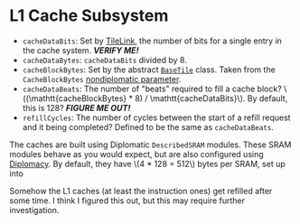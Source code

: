# L1 Cache Subsystem

  * `cacheDataBits`: Set by [TileLink](../tile-link.md), the number of bits for a single entry in the cache system.
    ***VERIFY ME!***
  * `cacheDataBytes`: `cacheDataBits` divided by 8.
  * `cacheBlockBytes`: Set by the abstract [`BaseTile`](../tilelink.md) class.
    Taken from the `CacheBlockBytes` [nondiplomatic parameter](../diplomacy/nondiplomatic-parameters.md).
  * `cacheDataBeats`: The number of "beats" required to fill a cache block?
    \\((\mathtt{cacheBlockBytes} * 8) / \mathtt{cacheDataBits}\\).
    By default, this is 128?
    ***FIGURE ME OUT!***
  * `refillCycles`: The number of cycles between the start of a refill request and it being completed?
    Defined to be the same as `cacheDataBeats`.

The caches are built using Diplomatic `DescribedSRAM` modules.
These SRAM modules behave as you would expect, but are also configured using [Diplomacy](../diplomacy.md).
By default, they have \\(4 * 128 = 512\\) bytes per SRAM, set up into

Somehow the L1 caches (at least the instruction ones) get refilled after some time.
I think I figured this out, but this may require further investigation.

